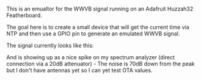 This is an emualtor for the WWVB signal running on an Adafruit Huzzah32 Featherboard.

The goal here is to create a small device that will get the current time via NTP and then use a GPIO pin to generate an emulated WWVB signal.

The signal currently looks like this:

And is showing up as a nice spike on my spectrum analyzer (direct connection via a 20dB attenuator) - The noise is 70dB down from the peak but I don't have antennas yet so I can yet test OTA values.

